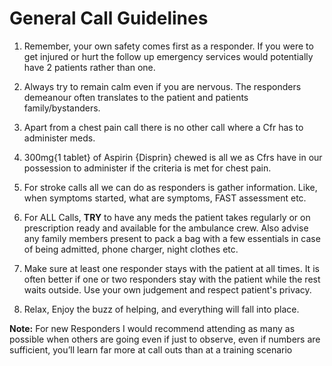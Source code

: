 # General Call Guidelines
1. Remember, your own safety comes first as a responder. If you
were to get injured or hurt the follow up emergency services
would potentially have 2 patients rather than one.

2. Always try to remain calm even if you are nervous. The
responders demeanour often translates to the patient and patients
family/bystanders.

4. Apart from a chest pain call there is no other call where a Cfr has
to administer meds.

5. 300mg{1 tablet} of Aspirin {Disprin} chewed is all we as Cfrs
have in our possession to administer if the criteria is met for chest
pain.

6. For stroke calls all we can do as responders is gather information.
Like, when symptoms started, what are symptoms, FAST
assessment etc.

7. For ALL Calls, **TRY** to have any meds the patient takes regularly
or on prescription ready and available for the ambulance crew.
Also advise any family members present to pack a bag with a few
essentials in case of being admitted, phone charger, night clothes
etc.

8. Make sure at least one responder stays with the patient at all times.
It is often better if one or two responders stay with the patient while the rest waits outside. 
Use your own judgement and respect patient's privacy.

8. Relax, Enjoy the buzz of helping, and everything will fall into
place.

**Note:** For new Responders I would recommend attending as
many as possible when others are going even if just to
observe, even if numbers are sufficient, you’ll learn far
more at call outs than at a training scenario
